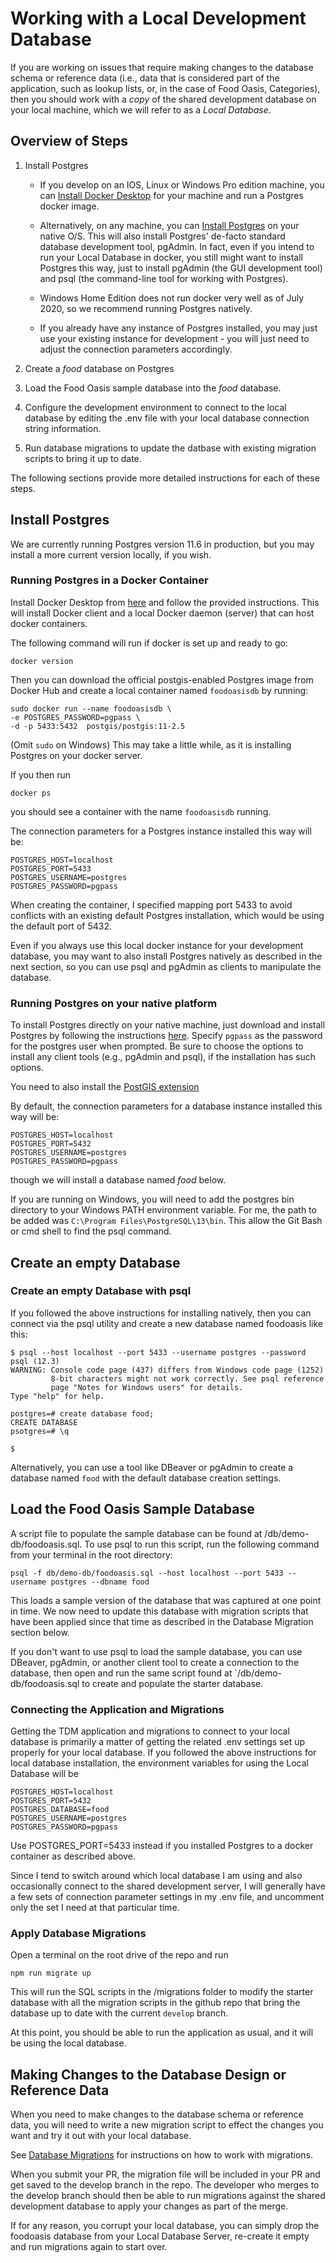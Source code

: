 # Working with a Local Development Database

If you are working on issues that require making changes to the database schema or reference data (i.e., data that is considered part of the application, such as lookup lists, or, in the case of Food Oasis, Categories),
then you should work with a _copy_ of the shared development database on your local machine, which we will refer to as a _Local Database_.

## Overview of Steps

1.  Install Postgres

    - If you develop on an IOS, Linux or Windows Pro edition machine, you can [Install Docker Desktop](https://www.docker.com/get-started) for your machine and run a Postgres docker image.

    - Alternatively, on any machine, you can [Install Postgres](https://www.postgresql.org/download/) on your native O/S. This will also install Postgres' de-facto standard database development tool, pgAdmin. In fact, even if you intend to run your Local Database in docker, you still might want to install Postgres this way, just to install pgAdmin (the GUI development tool) and psql (the command-line tool for working with Postgres).

    - Windows Home Edition does not run docker very well as of July 2020, so we recommend running Postgres natively.

    - If you already have any instance of Postgres installed, you may just use your existing instance for development - you will just need to adjust the connection parameters accordingly.

2.  Create a _food_ database on Postgres
3.  Load the Food Oasis sample database into the _food_ database.

4.  Configure the development environment to connect to the local database by editing the .env file with your local database connection string information.

5.  Run database migrations to update the datbase with existing migration scripts to bring it up to date.

The following sections provide more detailed instructions for each of these steps.

## Install Postgres

We are currently running Postgres version 11.6 in production, but you may install a more current version locally, if you wish.

### Running Postgres in a Docker Container

Install Docker Desktop from [here](https://www.docker.com/get-started) and follow the provided instructions. This will install Docker client and a local Docker daemon (server) that can host docker containers.

The following command will run if docker is set up and ready to go:

```
docker version
```

Then you can download the official postgis-enabled Postgres image from Docker Hub and create a local container named `foodoasisdb` by running:

```
sudo docker run --name foodoasisdb \
-e POSTGRES_PASSWORD=pgpass \
-d -p 5433:5432  postgis/postgis:11-2.5
```

(Omit `sudo` on Windows)
This may take a little while, as it is installing Postgres on your docker server.

If you then run

```
docker ps
```

you should see a container with the name `foodoasisdb` running.

The connection parameters for a Postgres instance installed this way will be:

```
POSTGRES_HOST=localhost
POSTGRES_PORT=5433
POSTGRES_USERNAME=postgres
POSTGRES_PASSWORD=pgpass
```

When creating the container, I specified mapping port 5433 to avoid conflicts with an existing default Postgres installation, which would be using the default port of 5432.

Even if you always use this local docker instance for your development database, you may want to also install Postgres natively as described in the next section, so you can use psql and pgAdmin as clients to manipulate the database.

### Running Postgres on your native platform

To install Postgres directly on your native machine, just download and install Postgres by following the instructions [here](https://www.postgresql.org/download/). Specify `pgpass` as the password for the postgres user when prompted. Be sure to choose the options to install any client tools (e.g., pgAdmin and psql), if the installation has such options.

You need to also install the [PostGIS extension](https://postgis.net/install/)

By default, the connection parameters for a database instance installed this way will be:

```
POSTGRES_HOST=localhost
POSTGRES_PORT=5432
POSTGRES_USERNAME=postgres
POSTGRES_PASSWORD=pgpass
```

though we will install a database named _food_ below.

If you are running on Windows, you will need to add the postgres bin directory to your Windows PATH environment variable. For me, the path to be added was `C:\Program Files\PostgreSQL\13\bin`. This allow the Git Bash or cmd shell to find the psql command.

## Create an empty Database

### Create an empty Database with psql

If you followed the above instructions for installing natively, then you can connect via the psql utility and create a new database named foodoasis like this:

```
$ psql --host localhost --port 5433 --username postgres --password
psql (12.3)
WARNING: Console code page (437) differs from Windows code page (1252)
         8-bit characters might not work correctly. See psql reference
         page "Notes for Windows users" for details.
Type "help" for help.

postgres=# create database food;
CREATE DATABASE
psotgres=# \q

$
```

Alternatively, you can use a tool like DBeaver or pgAdmin to create a database named `food` with the default database creation settings.

## Load the Food Oasis Sample Database

A script file to populate the sample database can be found at /db/demo-db/foodoasis.sql. To use psql to run this script, run the following command from your terminal in the root directory:

```
psql -f db/demo-db/foodoasis.sql --host localhost --port 5433 --username postgres --dbname food
```

This loads a sample version of the database that was captured at one point in time. We now need to update this database with migration scripts that have been applied since that time as described in the
Database Migration section below.

If you don't want to use psql to load the sample database, you can use DBeaver, pgAdmin, or another client tool to create a connection to the database, then open and run the same script found at `/db/demo-db/foodoasis.sql to create and populate the starter database.

### Connecting the Application and Migrations

Getting the TDM application and migrations to connect to your local database is primarily a matter of getting the related .env settings set up properly for your local database. If you followed the above instructions for local database installation, the environment variables for using the Local Database will be

```
POSTGRES_HOST=localhost
POSTGRES_PORT=5432
POSTGRES_DATABASE=food
POSTGRES_USERNAME=postgres
POSTGRES_PASSWORD=pgpass
```

Use POSTGRES_PORT=5433 instead if you installed Postgres to a docker container as described above.

Since I tend to switch around which local database I am using and also occasionally connect to the shared development server, I will generally have a few sets of connection parameter settings in my .env file, and uncomment only the set I need at that particular time.

### Apply Database Migrations

Open a terminal on the root drive of the repo and run

```
npm run migrate up
```

This will run the SQL scripts in the /migrations folder to modify the starter database with all the migration scripts in the github repo that bring the database up to date with the current `develop` branch.

At this point, you should be able to run the application as usual, and it will be using the local database.

## Making Changes to the Database Design or Reference Data

When you need to make changes to the database schema or reference data, you will need to write a new
migration script to effect the changes you want and try it out with your local database.

See [Database Migrations](/doc/migrations.md) for instructions on how to work with migrations.

When you submit your PR, the migration file will be included in your PR and get saved to the develop branch in the repo. The developer who merges to the develop branch should then be able to run migrations against the shared development database to apply your changes as part of the merge.

If for any reason, you corrupt your local database, you can simply drop the foodoasis database from your Local Database Server, re-create it empty and run migrations again to start over.
